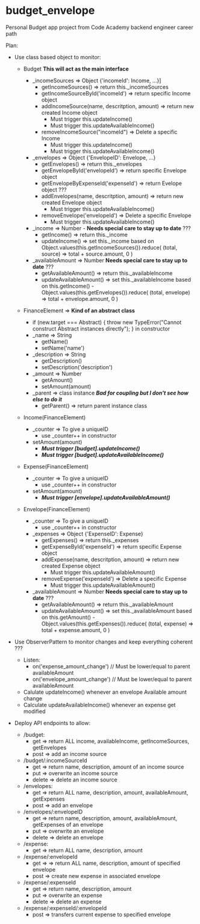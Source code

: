 # budget_envelope

Personal Budget app project from Code Academy backend engineer career path

Plan:
- Use class based object to monitor:
  - Budget  **This will act as the main interface**
    - _incomeSources => Object {'incomeId': Income, ...}]
      - getIncomeSources() => return  this._incomeSources
      - getIncomeSourceById('incomeId') => return specific Income object
      - addIncomeSource(name, descritption, amount) => return new created Income object
        - Must trigger this.updateIncome()
        - Must trigger this.updateAvailableIncome()
      - removeIncomeSource("incomeId") => Delete a specific Income
        - Must trigger this.updateIncome()
        - Must trigger this.updateAvailableIncome()
    - _envelopes => Object {'EnvelopeID': Envelope, ...}
      - getEnvelopes() => return  this._envelopes
      - getEnvelopeById('envelopeId') => return specific Envelope object
      - getEnvelopeByExpenseId('expenseId') => return Evelope object ???
      - addEnvelopes(name, descritption, amount) => return new created Envelope object
        - Must trigger this.updateAvailableIncome()
      - removeEnvelope('envelopeId') => Delete a specific Envelope
        - Must trigger this.updateAvailableIncome()
    - _income => Number - **Needs special care to stay up to date** ???
      - getIncome() => return  this._income
      - updateIncome() => set this._income based on Object.values(this.getIncomeSources()).reduce( (total, source) => total + source.amount, 0 )
    - _availableAmount => Number **Needs special care to stay up to date** ???
      - getAvailableAmount() => return this._availableIncome
      - updateAvailableAmount() =>  set this._availableIncome based on this.getIncome() - Object.values(this.getEnvelopes()).reduce( (total, envelope) => total + envelope.amount, 0 )

  - FinanceElement => **Kind of an abstract class**
    -  if (new.target === Abstract) {
        throw new TypeError("Cannot construct Abstract instances directly");
      } in constructor
    - _name => String
      - getName()
      - setName('name')
    - _description => String
      - getDescription()
      - setDescription('description')
    - _amount => Number
      - getAmount()
      - setAmount(amount)
    - _parent => class instance  ***Bad for coupling but I don't see how else to do it***
      - getParent() => return parent instance class 

  - Income(FinanceElement)
    - _counter => To give a uniqueID
      - use _counter++ in constructor
    - setAmount(amount)
      - ***Must trigger [budget].updateIncome()***
      - ***Must trigger [budget].updateAvailableIncome()***

  - Expense(FinanceElement)
    - _counter => To give a uniqueID
      - use _counter++ in constructor
    - setAmount(amount)
      - ***Must trigger [envelope].updateAvailableAmount()***

  - Envelope(FinanceElement)
    - _counter => To give a uniqueID
      - use _counter++ in constructor
    - _expenses => Object {'ExpenseID': Expense}
      - getExpenses() => return  this._expenses
      - getExpenseById('expenseId') => return specific Expense object
      - addExpense(name, descritption, amount) => return new created Expense object
        - Must trigger this.updateAvailableAmount()
      - removeExpense('expenseId') => Delete a specific Expense
        - Must trigger this.updateAvailableAmount()
    - _availableAmount => Number **Needs special care to stay up to date** ???
      - getAvailableAmount()  => return this._availableAmount
      - updateAvailableAmount()  =>  set this._availableAmount based on this.getAmount() - Object.values(this.getExpenses()).reduce( (total, expense) => total + expense.amount, 0 )

- Use ObserverPattern to monitor changes and keep everything coherent ???
  - Listen:
    - on('expense_amount_change') // Must be lower/equal to parent availableAmount
    - on('envelope_amount_change') // Must be lower/equal to parent availableAmount
  - Calulate updateIncome() whenever an envelope Available amount change
  - Calculate updateAvailableIncome() whenever an expense get modified

- Deploy API endpoints to allow:
  - /budget:
    - get => return ALL income, availableIncome, getIncomeSources, getEnvelopes
    - post => add an income source
  - /budget/:incomeSourceId
    - get => return name, description, amount of an income source
    - put => overwrite an income source 
    - delete => delete an income source
  - /envelopes:
    - get => return ALL name, description, amount, availableAmount, getExpenses
    - post => add an envelope
  - /envelopes/:envelopeID
    - get => return name, description, amount, availableAmount, getExpenses of an envelope
    - put => overwrite an envelope
    - delete => delete an envelope
  - /expense:
    - get => return ALL name, description, amount
  - /expense/:envelopeId
    - get => => return  ALL name, description, amount of specified envelope
    - post => create new expense in associated envelope
  - /expense/:expenseId
    - get => return name, description, amount
    - put => overwrite an expense
    - delete => delete an expense
  - /expense/:expenseId/:envelopeId
    - post => transfers current expense to specified envelope
